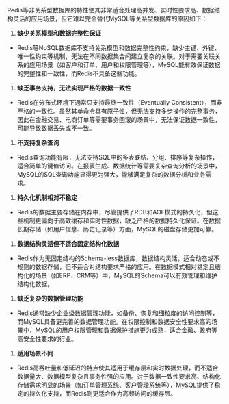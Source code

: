 Redis等非关系型数据库的特性使其非常适合处理高并发、实时性要求高、数据结构灵活的应用场景，但它难以完全替代MySQL等关系型数据库的原因如下：

1. **缺少关系模型和数据完整性保证**

- Redis等NoSQL数据库不支持关系模型和数据完整性约束，缺少主键、外键、唯一性约束等机制，无法在不同数据集合间建立复杂的关联。对于需要关联关系的应用场景（如客户和订单、用户和权限管理等），MySQL能有效保证数据的完整性和一致性，而Redis不具备这些功能。

1. **缺乏事务支持，无法实现严格的数据一致性**

- Redis在分布式环境下通常只支持最终一致性（Eventually Consistent），而非严格的一致性。虽然其单命令具有原子性，但无法支持多步操作的完整事务，因此在金融交易、电商订单等需要事务回滚的场景中，无法保证数据一致性，可能导致数据丢失或不一致。

1. **不支持复杂查询**

- Redis查询功能有限，无法支持SQL中的多表联结、分组、排序等复杂操作，适合简单的键值访问。在报表生成、数据统计等需要复杂查询分析的场景中，MySQL的SQL查询功能显得更为强大，能够满足复杂的数据分析和业务需求。

1. **持久化机制相对不稳定**

- Redis的数据主要存储在内存中，尽管提供了RDB和AOF模式的持久化，但这些机制更偏向于高效缓存和实时性数据，缺乏严格的数据持久化保证。在数据长期存储（如用户信息、历史记录等）方面，MySQL的磁盘存储更加可靠。

1. **数据结构灵活但不适合固定结构化数据**

- Redis作为无固定结构的Schema-less数据库，数据结构灵活，适合动态或不规则的数据存储，但不适合对结构要求严格的应用。在数据模式相对稳定且结构化的场景（如ERP、CRM等）中，MySQL的Schema可以有效管理和维护结构化数据。

1. **缺乏复杂的数据管理功能**

- Redis通常缺少企业级数据管理功能，如备份、恢复和细粒度的访问控制等，而MySQL具备更完善的数据管理功能。在权限控制和数据安全性要求高的场景中，MySQL的用户权限管理和数据保护措施更为成熟，适合金融、政府等高安全性要求的行业。

1. **适用场景不同**

- Redis高吞吐量和低延迟的特点使其适用于缓存层和实时数据处理，而不适合数据量大、数据模型复杂且事务性强的应用。对于数据一致性要求高、结构化存储需求明显的场景（如订单管理系统、客户管理系统等），MySQL提供了稳定的持久化支持，而Redis则更适合作为高频访问的缓存层。